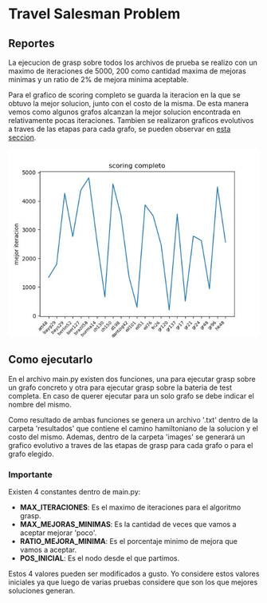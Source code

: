 # Travel Salesman Problem

## Reportes

La ejecucion de grasp sobre todos los archivos de prueba se realizo con un maximo de iteraciones de 5000, 200 como cantidad maxima de mejoras minimas y un ratio de 2% de mejora minima aceptable.

Para el grafico de scoring completo se guarda la iteracion en la que se obtuvo la mejor solucion, junto con el costo de la misma. De esta manera vemos como algunos grafos alcanzan la mejor solucion encontrada en relativamente pocas iteraciones.
Tambien se realizaron graficos evolutivos a traves de las etapas para cada grafo, se pueden observar en [esta seccion](https://github.com/MauroB3/tsp_grasp/blob/main/resultados/resultados.md).

![scoring](https://github.com/MauroB3/tsp_grasp/blob/main/images/scoring%20completo.jpg?raw=true)


## Como ejecutarlo

En el archivo main.py existen dos funciones, una para ejecutar grasp sobre un grafo concreto y otra para ejecutar grasp sobre la bateria de test completa. En caso de querer ejecutar para un solo grafo se debe indicar el nombre del mismo.

Como resultado de ambas funciones se genera un archivo '.txt' dentro de la carpeta 'resultados' que contiene el camino hamiltoniano de la solucion y el costo del mismo. Ademas, dentro de la carpeta 'images' se generará un grafico evolutivo a traves de las etapas de grasp para cada grafo o para el grafo elegido.

### Importante

Existen 4 constantes dentro de main.py:
  - **MAX_ITERACIONES**: Es el maximo de iteraciones para el algoritmo grasp.
  - **MAX_MEJORAS_MINIMAS**: Es la cantidad de veces que vamos a aceptar mejorar 'poco'.
  - **RATIO_MEJORA_MINIMA**: Es el porcentaje minimo de mejora que vamos a aceptar.
  - **POS_INICIAL**: Es el nodo desde el que partimos.

Estos 4 valores pueden ser modificados a gusto. Yo considere estos valores iniciales ya que luego de varias pruebas considere que son los que mejores soluciones generan.
